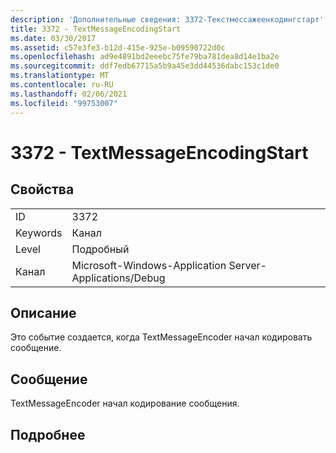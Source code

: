 ```yaml
---
description: 'Дополнительные сведения: 3372-Текстмессажеенкодингстарт'
title: 3372 - TextMessageEncodingStart
ms.date: 03/30/2017
ms.assetid: c57e3fe3-b12d-415e-925e-b09590722d0c
ms.openlocfilehash: ad9e4891bd2eeebc75fe79ba781dea8d14e1ba2e
ms.sourcegitcommit: ddf7edb67715a5b9a45e3dd44536dabc153c1de0
ms.translationtype: MT
ms.contentlocale: ru-RU
ms.lasthandoff: 02/06/2021
ms.locfileid: "99753007"
---
```

# <a name="3372---textmessageencodingstart"></a>3372 - TextMessageEncodingStart

## <a name="properties"></a>Свойства  
  
|||  
|-|-|  
|ID|3372|  
|Keywords|Канал|  
|Level|Подробный|  
|Канал|Microsoft-Windows-Application Server-Applications/Debug|  
  
## <a name="description"></a>Описание  

 Это событие создается, когда TextMessageEncoder начал кодировать сообщение.  
  
## <a name="message"></a>Сообщение  

 TextMessageEncoder начал кодирование сообщения.  
  
## <a name="details"></a>Подробнее
